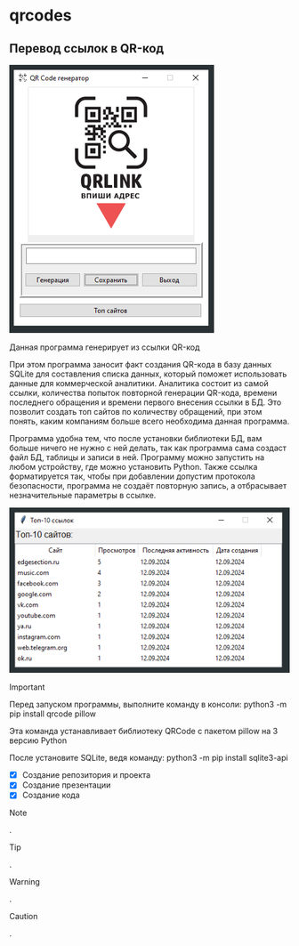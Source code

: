 # qrcodes
## Перевод ссылок в QR-код
![Картинка](start.PNG)

Данная программа генерирует из ссылки QR-код

При этом программа заносит факт создания QR-кода в базу данных SQLite для составления списка данных, который поможет использовать данные для коммерческой аналитики.
Аналитика состоит из самой ссылки, количества попыток повторной генерации QR-кода, времени последнего обращения и времени первого внесения ссылки в БД.
Это позволит создать топ сайтов по количеству обращений, при этом понять, каким компаниям больше всего необходима данная программа.

Программа удобна тем, что после установки библиотеки БД, вам больше ничего не нужно с ней делать, так как программа сама создаст файл БД, таблицы и записи в ней.
Программу можно запустить на любом устройству, где можно установить Python.
Также ссылка форматируется так, чтобы при добавлении допустим протокола безопасности, программа не создаёт повторную запись, а отбрасывает незначительные параметры в ссылке.

![Картинка](top10.PNG)

> [!IMPORTANT]
> Перед запуском программы, выполните команду в консоли: python3 -m pip install qrcode pillow
> 
> Эта команда устанавливает библиотеку QRCode с пакетом pillow на 3 версию Python
>
> После установите SQLite, ведя команду: python3 -m pip install sqlite3-api

- [x] Создание репозитория и проекта
- [x] Создание презентации
- [x] Создание кода

> [!NOTE]
> .

> [!TIP]
> .

> [!WARNING]
> .

> [!CAUTION]
> .
